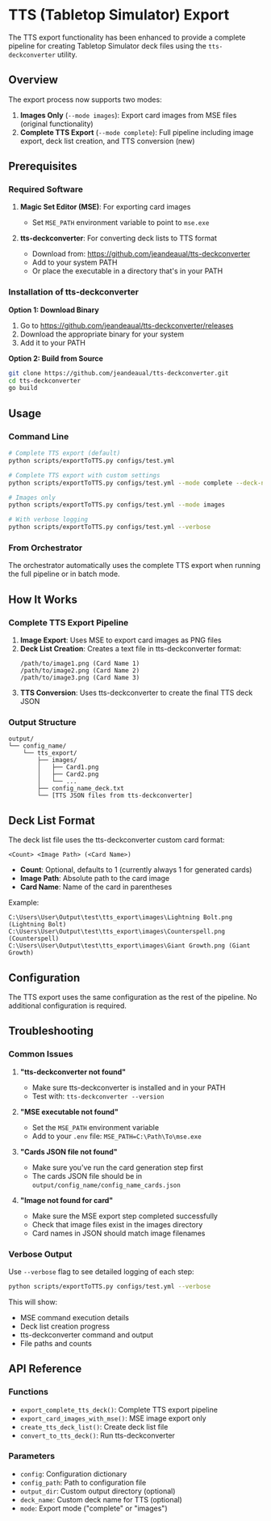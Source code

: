 # TTS (Tabletop Simulator) Export

The TTS export functionality has been enhanced to provide a complete pipeline for creating Tabletop Simulator deck files using the `tts-deckconverter` utility.

## Overview

The export process now supports two modes:

1. **Images Only** (`--mode images`): Export card images from MSE files (original functionality)
2. **Complete TTS Export** (`--mode complete`): Full pipeline including image export, deck list creation, and TTS conversion (new)

## Prerequisites

### Required Software

1. **Magic Set Editor (MSE)**: For exporting card images
   - Set `MSE_PATH` environment variable to point to `mse.exe`

2. **tts-deckconverter**: For converting deck lists to TTS format
   - Download from: https://github.com/jeandeaual/tts-deckconverter
   - Add to your system PATH
   - Or place the executable in a directory that's in your PATH

### Installation of tts-deckconverter

**Option 1: Download Binary**
1. Go to https://github.com/jeandeaual/tts-deckconverter/releases
2. Download the appropriate binary for your system
3. Add it to your PATH

**Option 2: Build from Source**
```bash
git clone https://github.com/jeandeaual/tts-deckconverter.git
cd tts-deckconverter
go build
```

## Usage

### Command Line

```bash
# Complete TTS export (default)
python scripts/exportToTTS.py configs/test.yml

# Complete TTS export with custom settings
python scripts/exportToTTS.py configs/test.yml --mode complete --deck-name "My Custom Deck" --output-dir "./custom_output"

# Images only
python scripts/exportToTTS.py configs/test.yml --mode images

# With verbose logging
python scripts/exportToTTS.py configs/test.yml --verbose
```

### From Orchestrator

The orchestrator automatically uses the complete TTS export when running the full pipeline or in batch mode.

## How It Works

### Complete TTS Export Pipeline

1. **Image Export**: Uses MSE to export card images as PNG files
2. **Deck List Creation**: Creates a text file in tts-deckconverter format:
   ```
   /path/to/image1.png (Card Name 1)
   /path/to/image2.png (Card Name 2)
   /path/to/image3.png (Card Name 3)
   ```
3. **TTS Conversion**: Uses tts-deckconverter to create the final TTS deck JSON

### Output Structure

```
output/
└── config_name/
    └── tts_export/
        ├── images/
        │   ├── Card1.png
        │   ├── Card2.png
        │   └── ...
        ├── config_name_deck.txt
        └── [TTS JSON files from tts-deckconverter]
```

## Deck List Format

The deck list file uses the tts-deckconverter custom card format:

```
<Count> <Image Path> (<Card Name>)
```

- **Count**: Optional, defaults to 1 (currently always 1 for generated cards)
- **Image Path**: Absolute path to the card image
- **Card Name**: Name of the card in parentheses

Example:
```
C:\Users\User\Output\test\tts_export\images\Lightning Bolt.png (Lightning Bolt)
C:\Users\User\Output\test\tts_export\images\Counterspell.png (Counterspell)
C:\Users\User\Output\test\tts_export\images\Giant Growth.png (Giant Growth)
```

## Configuration

The TTS export uses the same configuration as the rest of the pipeline. No additional configuration is required.

## Troubleshooting

### Common Issues

1. **"tts-deckconverter not found"**
   - Make sure tts-deckconverter is installed and in your PATH
   - Test with: `tts-deckconverter --version`

2. **"MSE executable not found"**
   - Set the `MSE_PATH` environment variable
   - Add to your `.env` file: `MSE_PATH=C:\Path\To\mse.exe`

3. **"Cards JSON file not found"**
   - Make sure you've run the card generation step first
   - The cards JSON file should be in `output/config_name/config_name_cards.json`

4. **"Image not found for card"**
   - Make sure the MSE export step completed successfully
   - Check that image files exist in the images directory
   - Card names in JSON should match image filenames

### Verbose Output

Use `--verbose` flag to see detailed logging of each step:

```bash
python scripts/exportToTTS.py configs/test.yml --verbose
```

This will show:
- MSE command execution details
- Deck list creation progress
- tts-deckconverter command and output
- File paths and counts

## API Reference

### Functions

- `export_complete_tts_deck()`: Complete TTS export pipeline
- `export_card_images_with_mse()`: MSE image export only
- `create_tts_deck_list()`: Create deck list file
- `convert_to_tts_deck()`: Run tts-deckconverter

### Parameters

- `config`: Configuration dictionary
- `config_path`: Path to configuration file
- `output_dir`: Custom output directory (optional)
- `deck_name`: Custom deck name for TTS (optional)
- `mode`: Export mode ("complete" or "images")
